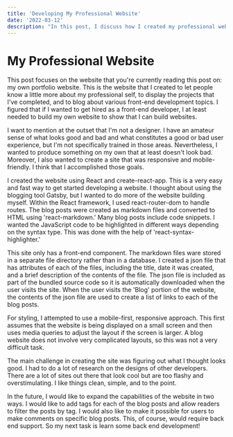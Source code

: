 ```yaml
---
title: 'Developing My Professional Website'
date: '2022-03-12'
description: "In this post, I discuss how I created my professional website, the one that you're currently visiting!"
---
```


# My Professional Website

This post focuses on the website that you're currently reading this post on: my own portfolio website. This is the website that I created to let people know a little more about my professional self, to display the projects that I've completed, and to blog about various front-end development topics. I figured that if I wanted to get hired as a front-end developer, I at least needed to build my own website to show that I can build websites.

I want to mention at the outset that I'm not a designer. I have an amateur sense of what looks good and bad and what constitutes a good or bad user experience, but I'm not specifically trained in those areas. Nevertheless, I wanted to produce something on my own that at least doesn't look bad. Moreover, I also wanted to create a site that was responsive and mobile-friendly. I think that I accomplished those goals.

I created the website using React and create-react-app. This is a very easy and fast way to get started developing a website. I thought about using the blogging tool Gatsby, but I wanted to do more of the website building myself. Within the React framework, I used react-router-dom to handle routes. The blog posts were created as markdown files and converted to HTML using 'react-markdown.' Many blog posts include code snippets. I wanted the JavaScript code to be highlighted in different ways depending on the syntax type. This was done with the help of 'react-syntax-highlighter.'

This site only has a front-end component. The markdown files ware stored in a separate file directory rather than in a database. I created a json file that has attributes of each of the files, including the title, date it was created, and a brief description of the contents of the file. The json file is included as part of the bundled source code so it is automatically downloaded when the user visits the site. When the user visits the 'Blog' portion of the website, the contents of the json file are used to create a list of links to each of the blog posts.

For styling, I attempted to use a mobile-first, responsive approach. This first assumes that the website is being displayed on a small screen and then uses media queries to adjust the layout if the screen is larger. A blog website does not involve very complicated layouts, so this was not a very difficult task.

The main challenge in creating the site was figuring out what I thought looks good. I had to do a lot of research on the designs of other developers. There are a lot of sites out there that look cool but are too flashy and overstimulating. I like things clean, simple, and to the point.

In the future, I would like to expand the capabilities of the website in two ways. I would like to add tags for each of the blog posts and allow readers to filter the posts by tag. I would also like to make it possible for users to make comments on specific blog posts. This, of course, would require back end support. So my next task is learn some back end development!
